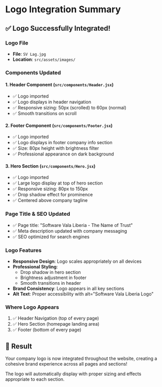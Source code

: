 # Logo Integration Summary

## ✅ Logo Successfully Integrated!

### Logo File
- **File**: `SV Lag.jpg`
- **Location**: `src/assets/images/`

### Components Updated

#### 1. Header Component (`src/components/Header.jsx`)
- ✅ Logo imported
- ✅ Logo displays in header navigation
- ✅ Responsive sizing: 50px (scrolled) to 60px (normal)
- ✅ Smooth transitions on scroll

#### 2. Footer Component (`src/components/Footer.jsx`)
- ✅ Logo imported
- ✅ Logo displays in footer company info section
- ✅ Size: 80px height with brightness filter
- ✅ Professional appearance on dark background

#### 3. Hero Section (`src/components/Hero.jsx`)
- ✅ Logo imported
- ✅ Large logo display at top of hero section
- ✅ Responsive sizing: 80px to 150px
- ✅ Drop shadow effect for prominence
- ✅ Centered above company tagline

### Page Title & SEO Updated
- ✅ Page title: "Software Vala Liberia - The Name of Trust"
- ✅ Meta description updated with company messaging
- ✅ SEO optimized for search engines

### Logo Features
- **Responsive Design**: Logo scales appropriately on all devices
- **Professional Styling**: 
  - Drop shadow in hero section
  - Brightness adjustment in footer
  - Smooth transitions in header
- **Brand Consistency**: Logo appears in all key sections
- **Alt Text**: Proper accessibility with alt="Software Vala Liberia Logo"

### Where Logo Appears
1. ✅ Header Navigation (top of every page)
2. ✅ Hero Section (homepage landing area)
3. ✅ Footer (bottom of every page)

## 🎉 Result
Your company logo is now integrated throughout the website, creating a cohesive brand experience across all pages and sections!

The logo will automatically display with proper sizing and effects appropriate to each section.
